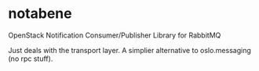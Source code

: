 notabene
========

OpenStack Notification Consumer/Publisher Library for RabbitMQ

Just deals with the transport layer. A simplier alternative to
oslo.messaging (no rpc stuff). 
